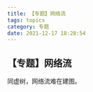 ```yaml
---
title: 【专题】网络流
tags: topics
category: 专题
date: 2021-12-17 18:28:54
---
```


## 【专题】网络流

同虚树，网络流难在建图。


